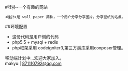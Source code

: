
#哇扑-一个有趣的网站

    <哇扑>是 wall paper 简称，一个用户分享分享图片，分享壁纸的站点。

##环境配置
* 这份代码是用户侧的代码
* php5.5 + mysql + redis  
* php框架采用 codeigniter3,第三方类库采用conposer管理。  

移动端计划中...欢迎大家加入。  
  makyu | 871110792@qq.com
